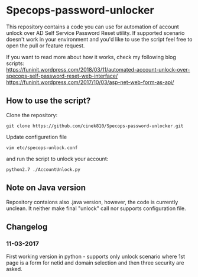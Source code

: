 # Specops-password-unlocker

This repository contains a code you can use for automation of account unlock over AD Self Service Password Reset utility. If supported scenario doesn't work in your environment and you'd like to use the script feel free to open the pull or feature request. 

If you want to read more about how it works, check my following blog scripts:  
https://funinit.wordpress.com/2018/03/11/automated-account-unlock-over-specops-self-password-reset-web-interface/
https://funinit.wordpress.com/2017/10/03/asp-net-web-form-as-api/  

## How to use the script?

Clone the repository:
```
git clone https://github.com/cinek810/Specops-password-unlocker.git
```
Update configuretion file
```
vim etc/specops-unlock.conf
```
and run the script to unlock your account:
```
python2.7 ./AccountUnlock.py
```

## Note on Java version
Repository contaions also .java version, however, the code is currently unclean. It neither make final "unlock" call nor supports configuration file. 

## Changelog
### 11-03-2017
First working version in python - supports only unlock scenario where 1st page is a form for netid and domain selection and then three security are asked. 
